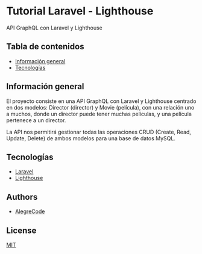 # Tutorial Laravel - Lighthouse
API GraphQL con Laravel y Lighthouse

## Tabla de contenidos

* [Información general](#información-general)
* [Tecnologías](#tecnologías)


## Información general

El proyecto consiste en una API GraphQL con Laravel y Lighthouse centrado en dos modelos: Director (director) y Movie (película), con una relación uno a muchos, donde un director puede tener muchas películas, y una película pertenece a un director.

La API nos permitirá gestionar todas las operaciones CRUD (Create, Read, Update, Delete) de ambos modelos para una base de datos MySQL.

## Tecnologías

* [Laravel](https://laravel.com/)
* [Lighthouse](https://lighthouse-php.com/)

## Authors

- [AlegreCode](https://github.com/AlegreCode)


## License

[MIT](https://choosealicense.com/licenses/mit/)
